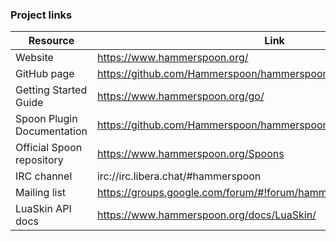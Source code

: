 ### Project links

Resource                 | Link
-------------------------|---------------------------------------------------
Website                   | https://www.hammerspoon.org/
GitHub page               | https://github.com/Hammerspoon/hammerspoon
Getting Started Guide     | https://www.hammerspoon.org/go/
Spoon Plugin Documentation| https://github.com/Hammerspoon/hammerspoon/blob/master/SPOONS.md
Official Spoon repository | https://www.hammerspoon.org/Spoons
IRC channel               | irc://irc.libera.chat/#hammerspoon
Mailing list              | https://groups.google.com/forum/#!forum/hammerspoon/
LuaSkin API docs          | https://www.hammerspoon.org/docs/LuaSkin/
